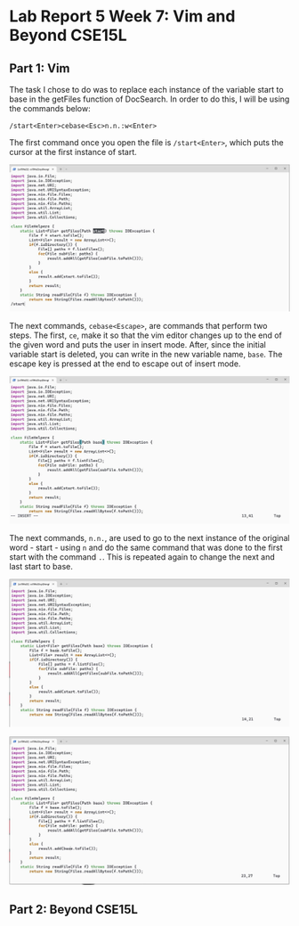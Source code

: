 # Lab Report 5 Week 7: Vim and Beyond CSE15L

Part 1: Vim
-----------

The task I chose to do was to replace each instance of the variable start to base in the getFiles function of DocSearch. In order to do this, I will be using
the commands below:

```
/start<Enter>cebase<Esc>n.n.:w<Enter>
```

The first command once you open the file is `/start<Enter>`, which puts the cursor at the first instance of start.
  
![image](start_enter.JPG?raw=true)
  
The next commands, `cebase<Escape>`, are commands that perform two steps. The first, `ce`, make it so that the vim editor changes up to the end of the given 
word and puts the user in insert mode. After, since the initial variable start is deleted, you can write in the new variable name, `base`. The escape key is 
pressed at the end to escape out of insert mode.
  
![image](cebase.JPG?raw=true)
  
The next commands, `n.n.`, are used to go to the next instance of the original word - start - using `n` and do the same command that was done to the first start
with the command `.`. This is repeated again to change the next and last start to base.

![image](n1.JPG?raw=true)

![image](n2.JPG?raw=true)


Part 2: Beyond CSE15L
---------------------
